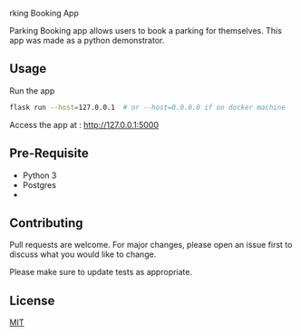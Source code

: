 rking Booking App

Parking Booking app allows users to book a parking for themselves. This app was made as a python demonstrator.

## Usage

Run the app

```bash
flask run --host=127.0.0.1  # or --host=0.0.0.0 if on docker machine
```

Access the app at : http://127.0.0.1:5000


## Pre-Requisite

- Python 3
- Postgres
- 
## Contributing
Pull requests are welcome. For major changes, please open an issue first to discuss what you would like to change.

Please make sure to update tests as appropriate.

## License
[MIT](https://choosealicense.com/licenses/mit/)

